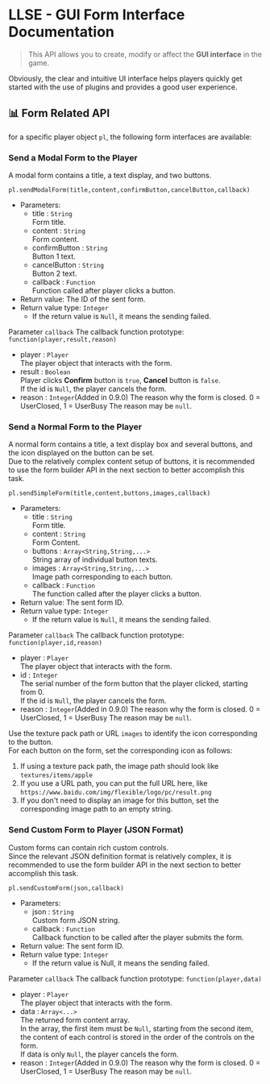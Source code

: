 # LLSE - GUI Form Interface Documentation

> This API allows you to create, modify or affect the **GUI interface** in the game.

Obviously, the clear and intuitive UI interface helps players quickly get started with the use of plugins and provides a
good user experience.

## 📊 Form Related API

for a specific player object `pl`, the following form interfaces are available:

### Send a Modal Form to the Player

A modal form contains a title, a text display, and two buttons.

`pl.sendModalForm(title,content,confirmButton,cancelButton,callback)`

- Parameters:
    - title : `String`  
      Form title.
    - content : `String`  
      Form content.
    - confirmButton : `String`  
      Button 1 text.
    - cancelButton : `String`  
      Button 2 text.
    - callback : `Function`  
      Function called after player clicks a button.
- Return value: The ID of the sent form.
- Return value type: `Integer`
    - If the return value is `Null`, it means the sending failed.

Parameter `callback` The callback function prototype: `function(player,result,reason)`

- player : `Player`  
  The player object that interacts with the form.
- result : `Boolean`    
  Player clicks **Confirm** button is `true`, **Cancel** button is `false`.  
  If the id is `Null`, the player cancels the form.
- reason : `Integer`(Added in 0.9.0)
  The reason why the form is closed.
  0 = UserClosed, 1 = UserBusy
  The reason may be `null`.

### Send a Normal Form to the Player

A normal form contains a title, a text display box and several buttons, and the icon displayed on the button can be
set.  
Due to the relatively complex content setup of buttons, it is recommended to use the form builder API in the next
section to better accomplish this task.

`pl.sendSimpleForm(title,content,buttons,images,callback)`

- Parameters:
    - title : `String`  
      Form title.
    - content : `String`  
      Form Content.
    - buttons : `Array<String,String,...>`  
      String array of individual button texts.
    - images : `Array<String,String,...>`  
      Image path corresponding to each button.
    - callback : `Function`  
      The function called after the player clicks a button.
- Return value: The sent form ID.
- Return value type: `Integer`
    - If the return value is `Null`, it means the sending failed.

Parameter `callback` The callback function prototype: `function(player,id,reason)`

- player : `Player`  
  The player object that interacts with the form.
- id : `Integer`    
  The serial number of the form button that the player clicked, starting from 0.  
  If the id is `Null`, the player cancels the form.
- reason : `Integer`(Added in 0.9.0)
  The reason why the form is closed.
  0 = UserClosed, 1 = UserBusy
  The reason may be `null`.

Use the texture pack path or URL `images` to identify the icon corresponding to the button.   
For each button on the form, set the corresponding icon as follows:

1. If using a texture pack path, the image path should look like `textures/items/apple`
2. If you use a URL path, you can put the full URL here, like `https://www.baidu.com/img/flexible/logo/pc/result.png`
3. If you don't need to display an image for this button, set the corresponding image path to an empty string.

### Send Custom Form to Player (JSON Format)

Custom forms can contain rich custom controls.  
Since the relevant JSON definition format is relatively complex, it is recommended to use the form builder API in the
next section to better accomplish this task.

`pl.sendCustomForm(json,callback)`

- Parameters:
    - json : `String`  
      Custom form JSON string.
    - callback : `Function`  
      Callback function to be called after the player submits the form.
- Return value: The sent form ID.
- Return value type: `Integer`
    - If the return value is Null, it means the sending failed.

Parameter `callback` The callback function prototype: `function(player,data)`

- player : `Player`  
  The player object that interacts with the form.
- data : `Array<...>`    
  The returned form content array.  
  In the array, the first item must be `Null`, starting from the second item, the content of each control is stored
  in
  the order of the controls on the form.  
  If data is only `Null`, the player cancels the form.
- reason : `Integer`(Added in 0.9.0)
  The reason why the form is closed.
  0 = UserClosed, 1 = UserBusy
  The reason may be `null`.
